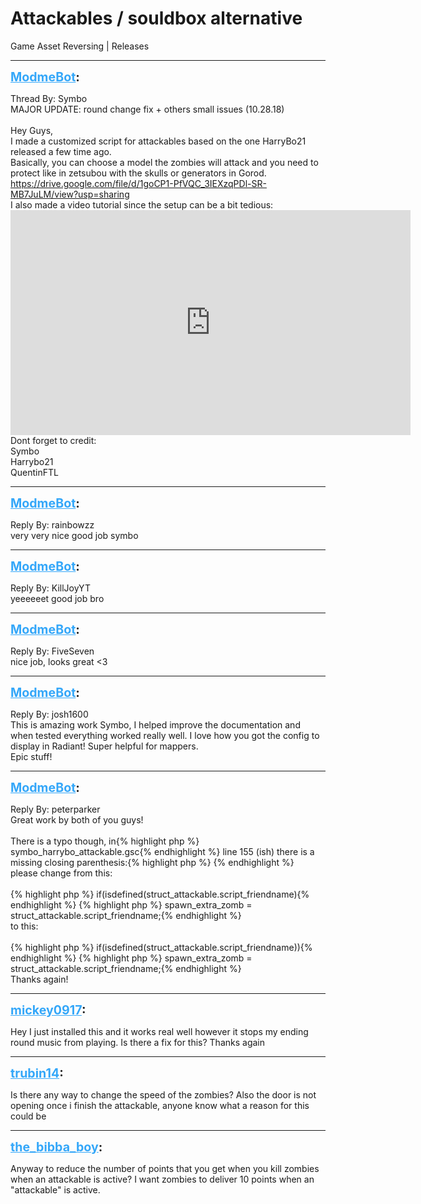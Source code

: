 # Attackables / souldbox alternative
Game Asset Reversing | Releases

---
<strong style="font-size: 1.4em;"><span style="text-decoration: underline;text-decoration-color: #34a7f9;"><span style="color:#34a7f9;">ModmeBot</span></span>:</strong>

<p>Thread By: Symbo<br />MAJOR UPDATE: round change fix + others small issues (10.28.18)<br /> <br />Hey Guys,<br />I made a customized script for attackables based on the one HarryBo21 released a few time ago.<br />Basically, you can choose a model the zombies will attack and you need to protect like in zetsubou with the skulls or generators in Gorod.<br /><a href="https://drive.google.com/file/d/1goCP1-PfVQC_3IEXzqPDl-SR-MB7JuLM/view?usp=sharing">https://drive.google.com/file/d/1goCP1-PfVQC_3IEXzqPDl-SR-MB7JuLM/view?usp=sharing</a><br />I also made a video tutorial since the setup can be a bit tedious:<br /><iframe type="text/html" width="640" height="360" src="https://www.youtube.com/embed/FxGLB7C-y4s" frameborder="0"></iframe><br />Dont forget to credit:<br />Symbo<br />Harrybo21<br />QuentinFTL</p>

---
<strong style="font-size: 1.4em;"><span style="text-decoration: underline;text-decoration-color: #34a7f9;"><span style="color:#34a7f9;">ModmeBot</span></span>:</strong>

<p>Reply By: rainbowzz<br />very very nice good job symbo</p>

---
<strong style="font-size: 1.4em;"><span style="text-decoration: underline;text-decoration-color: #34a7f9;"><span style="color:#34a7f9;">ModmeBot</span></span>:</strong>

<p>Reply By: KillJoyYT<br />yeeeeeet good job bro</p>

---
<strong style="font-size: 1.4em;"><span style="text-decoration: underline;text-decoration-color: #34a7f9;"><span style="color:#34a7f9;">ModmeBot</span></span>:</strong>

<p>Reply By: FiveSeven<br />nice job, looks great &lt;3</p>

---
<strong style="font-size: 1.4em;"><span style="text-decoration: underline;text-decoration-color: #34a7f9;"><span style="color:#34a7f9;">ModmeBot</span></span>:</strong>

<p>Reply By: josh1600<br />This is amazing work Symbo, I helped improve the documentation and when tested everything worked really well. I love how you got the config to display in Radiant! Super helpful for mappers.<br />Epic stuff!</p>

---
<strong style="font-size: 1.4em;"><span style="text-decoration: underline;text-decoration-color: #34a7f9;"><span style="color:#34a7f9;">ModmeBot</span></span>:</strong>

<p>Reply By: peterparker<br />Great work by both of you guys!<br /> <br />There is a typo though, in{% highlight php %}
symbo_harrybo_attackable.gsc{% endhighlight %}
line 155 (ish) there is a missing closing parenthesis:{% highlight php %}
{% endhighlight %}
 <br />please change from this:<br /> <br />{% highlight php %}
if(isdefined(struct_attackable.script_friendname){% endhighlight %}
{% highlight php %}
spawn_extra_zomb = struct_attackable.script_friendname;{% endhighlight %}
 <br />to this:<br /> <br />{% highlight php %}
if(isdefined(struct_attackable.script_friendname)){% endhighlight %}
{% highlight php %}
spawn_extra_zomb = struct_attackable.script_friendname;{% endhighlight %}
 <br />Thanks again!</p>

---
<strong style="font-size: 1.4em;"><span style="text-decoration: underline;text-decoration-color: #34a7f9;"><span style="color:#34a7f9;">mickey0917</span></span>:</strong>

<p>Hey I just installed this and it works real well however it stops my ending round music from playing. Is there a fix for this? Thanks again</p>

---
<strong style="font-size: 1.4em;"><span style="text-decoration: underline;text-decoration-color: #34a7f9;"><span style="color:#34a7f9;">trubin14</span></span>:</strong>

<p>Is there any way to change the speed of the zombies? Also the door is not opening once i finish the attackable, anyone know what a reason for this could be</p>

---
<strong style="font-size: 1.4em;"><span style="text-decoration: underline;text-decoration-color: #34a7f9;"><span style="color:#34a7f9;">the_bibba_boy</span></span>:</strong>

<p>Anyway to reduce the number of points that you get when you kill zombies when an attackable is active? I want zombies to deliver 10 points when an &quot;attackable&quot; is active.</p>
